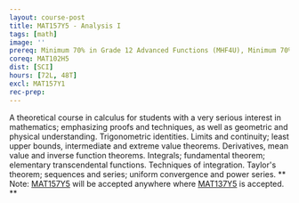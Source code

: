 ```yaml
---
layout: course-post
title: MAT157Y5 - Analysis I
tags: [math]
image: ''
prereq: Minimum 70% in Grade 12 Advanced Functions (MHF4U), Minimum 70% in Grade 12 Calculus and Vectors (MCV4U)
coreq: MAT102H5
dist: [SCI]
hours: [72L, 48T]
excl: MAT157Y1
rec-prep: 
---
```


A theoretical course in calculus for students with a very serious interest in mathematics; emphasizing proofs and techniques, as well as geometric and physical understanding. Trigonometric identities. Limits and continuity; least upper bounds, intermediate and extreme value theorems. Derivatives, mean value and inverse function theorems. Integrals; fundamental theorem; elementary transcendental functions. Techniques of integration. Taylor's theorem; sequences and series; uniform convergence and power series. ** Note: <a href="javascript:OpenCourse('OpenCourse.pl?Course=MAT157Y5')">MAT157Y5</a> will be accepted anywhere where <a href="javascript:OpenCourse('OpenCourse.pl?Course=MAT137Y5')">MAT137Y5</a> is accepted. **
